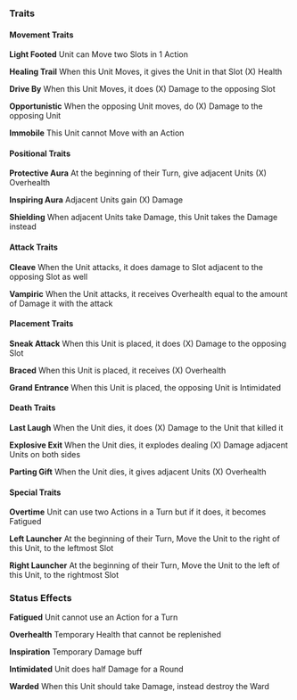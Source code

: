 ### Traits
#### Movement Traits
**Light Footed**
	Unit can Move two Slots in 1 Action

**Healing Trail**
	When this Unit Moves, it gives the Unit in that Slot (X) Health

**Drive By**
	When this Unit Moves, it does (X) Damage to the opposing Slot

**Opportunistic**
	When the opposing Unit moves, do (X) Damage to the opposing Unit

**Immobile**
	This Unit cannot Move with an Action

#### Positional Traits
**Protective Aura**
	At the beginning of their Turn, give adjacent Units (X) Overhealth

**Inspiring Aura**
	Adjacent Units gain (X) Damage

**Shielding**
	When adjacent Units take Damage, this Unit takes the Damage instead

#### Attack Traits
**Cleave**
	When the Unit attacks, it does damage to Slot adjacent to the opposing Slot as well

**Vampiric**
	When the Unit attacks, it receives Overhealth equal to the amount of Damage it with the attack

#### Placement Traits
**Sneak Attack**
	When this Unit is placed, it does (X) Damage to the opposing Slot

**Braced**
	When this Unit is placed, it receives (X) Overhealth

**Grand Entrance**
	When this Unit is placed, the opposing Unit is Intimidated

#### Death Traits
**Last Laugh**
	When the Unit dies, it does (X) Damage to the Unit that killed it

**Explosive Exit**
	When the Unit dies, it explodes dealing (X) Damage adjacent Units on both sides

**Parting Gift**
	When the Unit dies, it gives adjacent Units (X) Overhealth

#### Special Traits
**Overtime**
	Unit can use two Actions in a Turn but if it does, it becomes Fatigued

**Left Launcher**
	At the beginning of their Turn, Move the Unit to the right of this Unit, to the leftmost Slot

**Right Launcher**
	At the beginning of their Turn, Move the Unit to the left of this Unit, to the rightmost Slot

### Status Effects
**Fatigued**
	Unit cannot use an Action for a Turn

**Overhealth**
	Temporary Health that cannot be replenished

**Inspiration**
	Temporary Damage buff

**Intimidated**
	Unit does half Damage for a Round

**Warded**
	When this Unit should take Damage, instead destroy the Ward